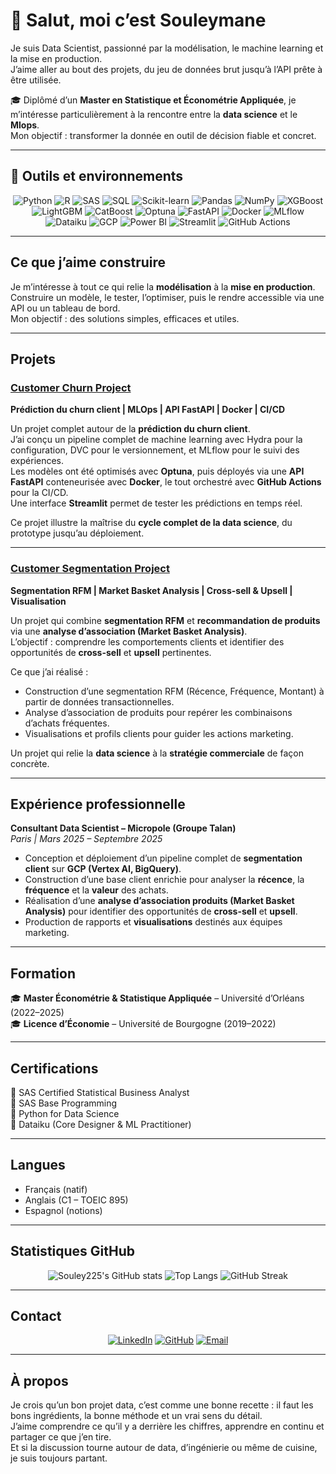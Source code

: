 # 👋 Salut, moi c’est **Souleymane**

Je suis Data Scientist, passionné par la modélisation, le machine learning et la mise en production.  
J’aime aller au bout des projets, du jeu de données brut jusqu’à l’API prête à être utilisée.  

🎓 Diplômé d’un **Master en Statistique et Économétrie Appliquée**, je m’intéresse particulièrement à la rencontre entre la **data science** et le **Mlops**.  
Mon objectif : transformer la donnée en outil de décision fiable et concret.

---

## **🧰 Outils et environnements**

<div align="center">

![Python](https://img.shields.io/badge/Python-3670A0?style=for-the-badge&logo=python&logoColor=ffdd54)
![R](https://img.shields.io/badge/R-276DC3?style=for-the-badge&logo=r&logoColor=white)
![SAS](https://img.shields.io/badge/SAS-1E90FF?style=for-the-badge&logo=sas&logoColor=white)
![SQL](https://img.shields.io/badge/SQL-005C84?style=for-the-badge&logo=postgresql&logoColor=white)
![Scikit-learn](https://img.shields.io/badge/Scikit--learn-F7931E?style=for-the-badge&logo=scikit-learn&logoColor=white)
![Pandas](https://img.shields.io/badge/Pandas-150458?style=for-the-badge&logo=pandas&logoColor=white)
![NumPy](https://img.shields.io/badge/NumPy-013243?style=for-the-badge&logo=numpy&logoColor=white)
![XGBoost](https://img.shields.io/badge/XGBoost-FF6F00?style=for-the-badge&logo=xgboost&logoColor=white)
![LightGBM](https://img.shields.io/badge/LightGBM-1C1C1C?style=for-the-badge&logo=lightgbm&logoColor=white)
![CatBoost](https://img.shields.io/badge/CatBoost-FFCC00?style=for-the-badge&logoColor=black)
![Optuna](https://img.shields.io/badge/Optuna-0080FF?style=for-the-badge&logoColor=white)
![FastAPI](https://img.shields.io/badge/FastAPI-009688?style=for-the-badge&logo=fastapi&logoColor=white)
![Docker](https://img.shields.io/badge/Docker-0db7ed?style=for-the-badge&logo=docker&logoColor=white)
![MLflow](https://img.shields.io/badge/MLflow-0194E2?style=for-the-badge&logo=mlflow&logoColor=white)
![Dataiku](https://img.shields.io/badge/Dataiku-00C7B7?style=for-the-badge&logo=dataiku&logoColor=white)
![GCP](https://img.shields.io/badge/Google_Cloud-4285F4?style=for-the-badge&logo=googlecloud&logoColor=white)
![Power BI](https://img.shields.io/badge/Power%20BI-F2C811?style=for-the-badge&logo=powerbi&logoColor=black)
![Streamlit](https://img.shields.io/badge/Streamlit-FF4B4B?style=for-the-badge&logo=streamlit&logoColor=white)
![GitHub Actions](https://img.shields.io/badge/GitHub%20Actions-2088FF?style=for-the-badge&logo=githubactions&logoColor=white)

</div>

---

## **Ce que j’aime construire**

Je m’intéresse à tout ce qui relie la **modélisation** à la **mise en production**.  
Construire un modèle, le tester, l’optimiser, puis le rendre accessible via une API ou un tableau de bord.  
Mon objectif : des solutions simples, efficaces et utiles.

---

## **Projets**

### **[Customer Churn Project](https://github.com/Souley225/Customer_Churn_Project)**  
**Prédiction du churn client | MLOps | API FastAPI | Docker | CI/CD**

Un projet complet autour de la **prédiction du churn client**.  
J’ai conçu un pipeline complet de machine learning avec Hydra pour la configuration, DVC pour le versionnement, et MLflow pour le suivi des expériences.  
Les modèles ont été optimisés avec **Optuna**, puis déployés via une **API FastAPI** conteneurisée avec **Docker**, le tout orchestré avec **GitHub Actions** pour la CI/CD.  
Une interface **Streamlit** permet de tester les prédictions en temps réel.

Ce projet illustre la maîtrise du **cycle complet de la data science**, du prototype jusqu’au déploiement.

---

### **[Customer Segmentation Project](https://github.com/Souley225/Customer_segmentation_project)**  
**Segmentation RFM | Market Basket Analysis | Cross-sell & Upsell | Visualisation**

Un projet qui combine **segmentation RFM** et **recommandation de produits** via une **analyse d’association (Market Basket Analysis)**.  
L’objectif : comprendre les comportements clients et identifier des opportunités de **cross-sell** et **upsell** pertinentes.  

Ce que j’ai réalisé :  
- Construction d’une segmentation RFM (Récence, Fréquence, Montant) à partir de données transactionnelles.  
- Analyse d’association de produits pour repérer les combinaisons d’achats fréquentes.  
- Visualisations et profils clients pour guider les actions marketing.  

Un projet qui relie la **data science** à la **stratégie commerciale** de façon concrète.

---

## **Expérience professionnelle**

**Consultant Data Scientist – Micropole (Groupe Talan)**  
*Paris | Mars 2025 – Septembre 2025*  
- Conception et déploiement d’un pipeline complet de **segmentation client** sur **GCP (Vertex AI, BigQuery)**.  
- Construction d’une base client enrichie pour analyser la **récence**, la **fréquence** et la **valeur** des achats.  
- Réalisation d’une **analyse d’association produits (Market Basket Analysis)** pour identifier des opportunités de **cross-sell** et **upsell**.  
- Production de rapports et **visualisations** destinés aux équipes marketing.

---

## **Formation**

🎓 **Master Économétrie & Statistique Appliquée** – Université d’Orléans (2022–2025)  
🎓 **Licence d’Économie** – Université de Bourgogne (2019–2022)

---

## **Certifications**

🏅 SAS Certified Statistical Business Analyst  
🏅 SAS Base Programming  
🏅 Python for Data Science  
🏅 Dataiku (Core Designer & ML Practitioner)

---

## **Langues**

- Français (natif)  
- Anglais (C1 – TOEIC 895)  
- Espagnol (notions)

---

## **Statistiques GitHub**

<div align="center">

![Souley225's GitHub stats](https://github-readme-stats.vercel.app/api?username=Souley225&show_icons=true&theme=tokyonight&hide_border=true&count_private=true)
![Top Langs](https://github-readme-stats.vercel.app/api/top-langs/?username=Souley225&layout=compact&theme=tokyonight&hide_border=true)
![GitHub Streak](https://github-readme-streak-stats.herokuapp.com/?user=Souley225&theme=tokyonight&hide_border=true)

</div>

---

## **Contact**

<div align="center">

[![LinkedIn](https://img.shields.io/badge/LinkedIn-0A66C2?style=for-the-badge&logo=linkedin&logoColor=white)](https://www.linkedin.com/in/souleymanes-sall)
[![GitHub](https://img.shields.io/badge/GitHub-100000?style=for-the-badge&logo=github&logoColor=white)](https://github.com/Souley225)
[![Email](https://img.shields.io/badge/Email-D14836?style=for-the-badge&logo=gmail&logoColor=white)](mailto:sallsouleymane2207@gmail.com)

</div>

---

## **À propos**

Je crois qu’un bon projet data, c’est comme une bonne recette : il faut les bons ingrédients, la bonne méthode et un vrai sens du détail.  
J’aime comprendre ce qu’il y a derrière les chiffres, apprendre en continu et partager ce que j’en tire.  
Et si la discussion tourne autour de data, d’ingénierie ou même de cuisine, je suis toujours partant.
